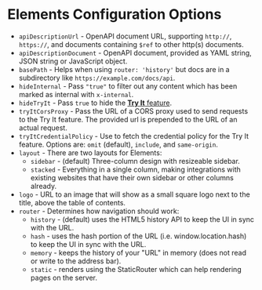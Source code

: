 # Elements Configuration Options

- `apiDescriptionUrl` - OpenAPI document URL, supporting `http://`, `https://`, and documents containing `$ref` to other http(s) documents.
- `apiDescriptionDocument` - OpenAPI document, provided as YAML string, JSON string or JavaScript object.
- `basePath` - Helps when using `router: 'history'` but docs are in a subdirectory like `https://example.com/docs/api`.
- `hideInternal` - Pass `"true"` to filter out any content which has been marked as internal with `x-internal`.
- `hideTryIt` - Pass `true` to hide the [**Try It** feature](https://meta.stoplight.io/docs/platform/ZG9jOjM2OTM3Mjky-try-it).
- `tryItCorsProxy` - Pass the URL of a CORS proxy used to send requests to the Try It feature. The provided url is prepended to the URL of an actual request.
- `tryItCredentialPolicy` - Use to fetch the credential policy for the Try It feature. Options are: `omit` (default), `include`, and `same-origin`.
- `layout` - There are two layouts for Elements:
  - `sidebar` - (default) Three-column design with resizeable sidebar.
  - `stacked` - Everything in a single column, making integrations with existing websites that have their own sidebar or other columns already.
- `logo` - URL to an image that will show as a small square logo next to the title, above the table of contents.
- `router` -  Determines how navigation should work:
  - `history` - (default) uses the HTML5 history API to keep the UI in sync with the URL.
  - `hash` - uses the hash portion of the URL (i.e. window.location.hash) to keep the UI in sync with the URL.
  - `memory` - keeps the history of your "URL" in memory (does not read or write to the address bar).
  - `static` - renders using the StaticRouter which can help rendering pages on the server.

